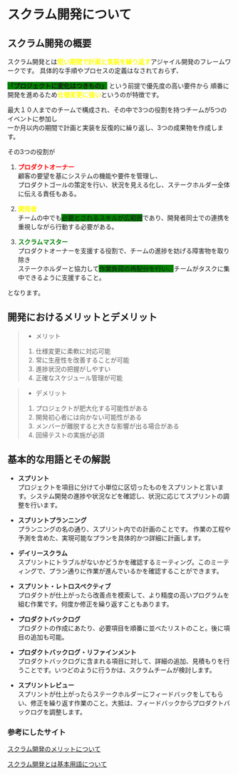 # スクラム開発について 

## スクラム開発の概要
スクラム開発とは<span style="color: yellow; ">**短い期間で計画と実装を繰り返す**</span>アジャイル開発のフレームワークです。
具体的な手順やプロセスの定義はなされておらず、

<span style="background-color:green;">**「プロジェクトに変化はつきもの」**</span> という前提で優先度の高い要件から
順番に開発を進めるため<span style="color: yellow; ">**仕様変更に強い**</span>というのが特徴です。

最大１０人までのチームで構成され、その中で3つの役割を持つチームが5つのイベントに参加し  
一か月以内の期間で計画と実装を反復的に繰り返し、3つの成果物を作成します。  

その3つの役割が  

1. <span style="color: red; ">**プロダクトオーナー**</span>  
顧客の要望を基にシステムの機能や要件を管理し、  
プロダクトゴールの策定を行い、状況を見える化し、ステークホルダー全体に伝える責任もある。    

1. <span style="color: yellow; ">**開発者**</span>  
チームの中でも<span style="background-color:green;">必要とされるスキルが広範囲</span>であり、開発者同士での連携を重視しながら行動する必要がある。

1. <span style="color: green; ">**スクラムマスター**</span>  
プロダクトオーナーを支援する役割で、チームの進捗を妨げる障害物を取り除き  
ステークホルダーと協力して<span style="background-color:green;">作業負荷の再配分を行い、</span>チームがタスクに集中できるように支援すること。  

となります。

## 開発におけるメリットとデメリット

> - メリット
>
> 1. 仕様変更に柔軟に対応可能
> 2. 常に生産性を改善することが可能
> 3. 進捗状況の把握がしやすい
> 4. 正確なスケジュール管理が可能

> - デメリット
>
> 1. プロジェクトが肥大化する可能性がある
> 2. 開発初心者には向かない可能性がある
> 3. メンバーが離脱すると大きな影響が出る場合がある
> 4. 回帰テストの実施が必須

## 基本的な用語とその解説

- **スプリント**  
プロジェクトを項目に分けて小単位に区切ったものをスプリントと言います。システム開発の進捗や状況などを確認し、状況に応じてスプリントの調整を行います。


- **スプリントプランニング**  
プランニングの名の通り、スプリント内での計画のことです。 作業の工程や予測を含めた、実現可能なプランを具体的かつ詳細に計画します。

 

- **デイリースクラム**  
スプリントにトラブルがないかどうかを確認するミーティング。このミーティングで、プラン通りに作業が進んでいるかを確認することができます。

 

- **スプリント・レトロスペクティブ**  
プロダクトが仕上がったら改善点を模索して、より精度の高いプログラムを組む作業です。何度か修正を繰り返すこともあります。

 

- **プロダクトバックログ**  
プロダクトの作成にあたり、必要項目を順番に並べたリストのこと。後に項目の追加も可能。

 

- **プロダクトバックログ・リファインメント**    
プロダクトバックログに含まれる項目に対して、詳細の追加、見積もりを行うことです。いつどのように行うかは、スクラムチームが検討します。

 

- **スプリントレビュー**  
スプリントが仕上がったらステークホルダーにフィードバックをしてもらい、修正を繰り返す作業のこと。大抵は、フィードバックからプロダクトバックログを調整します。

### 参考にしたサイト

[スクラム開発のメリットについて](https://tech-stock.com/magazine/features-and-merits-of-scrum-which-is-a-methodology-of-agile-development/#:~:text=%E3%82%B9%E3%82%AF%E3%83%A9%E3%83%A0%E9%96%8B%E7%99%BA%E3%81%AF%E3%80%81%E7%9F%AD%E3%81%84%E6%9C%9F%E9%96%93,%E3%81%8C%E3%81%82%E3%81%92%E3%82%89%E3%82%8C%E3%82%8B%E3%81%A7%E3%81%97%E3%82%87%E3%81%86%E3%80%82
)

[スクラム開発とは基本用語について](https://hnavi.co.jp/knowledge/blog/scrum/#title1)
